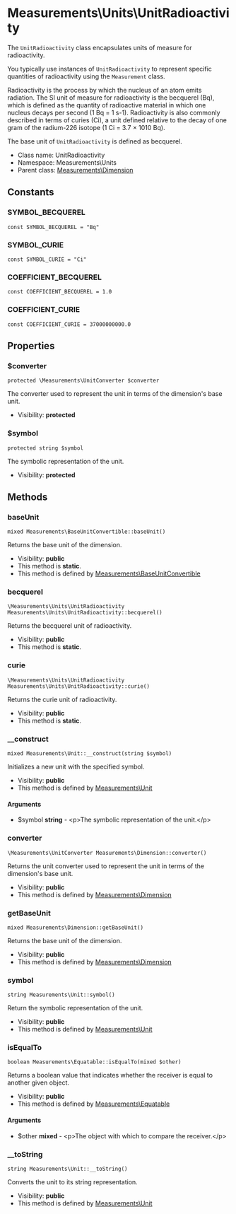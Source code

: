 Measurements\Units\UnitRadioactivity
===============

The `UnitRadioactivity` class encapsulates units of measure for radioactivity.

You typically use instances of `UnitRadioactivity` to represent specific quantities of radioactivity using the `Measurement` class.

Radioactivity is the process by which the nucleus of an atom emits radiation.
The SI unit of measure for radioactivity is the becquerel (Bq), which is defined as the quantity of radioactive material in which one nucleus decays per second (1 Bq = 1 s-1).
Radioactivity is also commonly described in terms of curies (Ci), a unit defined relative to the decay of one gram of the radium-226 isotope (1 Ci = 3.7 × 1010 Bq).

The base unit of `UnitRadioactivity` is defined as becquerel.


* Class name: UnitRadioactivity
* Namespace: Measurements\Units
* Parent class: [Measurements\Dimension](Measurements-Dimension.md)



Constants
----------


### SYMBOL_BECQUEREL

    const SYMBOL_BECQUEREL = "Bq"





### SYMBOL_CURIE

    const SYMBOL_CURIE = "Ci"





### COEFFICIENT_BECQUEREL

    const COEFFICIENT_BECQUEREL = 1.0





### COEFFICIENT_CURIE

    const COEFFICIENT_CURIE = 37000000000.0





Properties
----------


### $converter

    protected \Measurements\UnitConverter $converter

The converter used to represent the unit in terms of the dimension's base unit.



* Visibility: **protected**


### $symbol

    protected string $symbol

The symbolic representation of the unit.



* Visibility: **protected**


Methods
-------


### baseUnit

    mixed Measurements\BaseUnitConvertible::baseUnit()

Returns the base unit of the dimension.



* Visibility: **public**
* This method is **static**.
* This method is defined by [Measurements\BaseUnitConvertible](Measurements-BaseUnitConvertible.md)




### becquerel

    \Measurements\Units\UnitRadioactivity Measurements\Units\UnitRadioactivity::becquerel()

Returns the becquerel unit of radioactivity.



* Visibility: **public**
* This method is **static**.




### curie

    \Measurements\Units\UnitRadioactivity Measurements\Units\UnitRadioactivity::curie()

Returns the curie unit of radioactivity.



* Visibility: **public**
* This method is **static**.




### __construct

    mixed Measurements\Unit::__construct(string $symbol)

Initializes a new unit with the specified symbol.



* Visibility: **public**
* This method is defined by [Measurements\Unit](Measurements-Unit.md)


#### Arguments
* $symbol **string** - &lt;p&gt;The symbolic representation of the unit.&lt;/p&gt;



### converter

    \Measurements\UnitConverter Measurements\Dimension::converter()

Returns the unit converter used to represent the unit in terms of the dimension's base unit.



* Visibility: **public**
* This method is defined by [Measurements\Dimension](Measurements-Dimension.md)




### getBaseUnit

    mixed Measurements\Dimension::getBaseUnit()

Returns the base unit of the dimension.



* Visibility: **public**
* This method is defined by [Measurements\Dimension](Measurements-Dimension.md)




### symbol

    string Measurements\Unit::symbol()

Return the symbolic representation of the unit.



* Visibility: **public**
* This method is defined by [Measurements\Unit](Measurements-Unit.md)




### isEqualTo

    boolean Measurements\Equatable::isEqualTo(mixed $other)

Returns a boolean value that indicates whether the receiver is equal to another given object.



* Visibility: **public**
* This method is defined by [Measurements\Equatable](Measurements-Equatable.md)


#### Arguments
* $other **mixed** - &lt;p&gt;The object with which to compare the receiver.&lt;/p&gt;



### __toString

    string Measurements\Unit::__toString()

Converts the unit to its string representation.



* Visibility: **public**
* This method is defined by [Measurements\Unit](Measurements-Unit.md)



